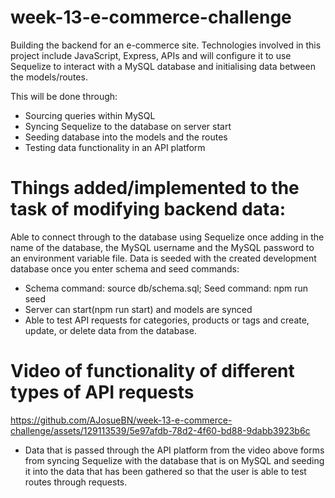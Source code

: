 # week-13-e-commerce-challenge

Building the backend for an e-commerce site. Technologies involved in this project include JavaScript, Express, APIs and will configure it to use Sequelize to interact with a MySQL database and initialising data between the models/routes.

This will be done through:
- Sourcing queries within MySQL
- Syncing Sequelize to the database on server start
- Seeding database into the models and the routes
- Testing data functionality in an API platform

# Things added/implemented to the task of modifying backend data:

Able to connect through to the database using Sequelize once adding in the name of the database, the MySQL username and the MySQL password to an environment variable file.
Data is seeded with the created development database once you enter schema and seed commands:
- Schema command: source db/schema.sql;  Seed command: npm run seed
- Server can start(npm run start) and models are synced 
- Able to test API requests for categories, products or tags and create, update, or delete data from the database.

# Video of functionality of different types of API requests

https://github.com/AJosueBN/week-13-e-commerce-challenge/assets/129113539/5e97afdb-78d2-4f60-bd88-9dabb3923b6c

- Data that is passed through the API platform from the video above forms from syncing Sequelize with the database that is on MySQL and seeding it into the data that has been gathered so that the user is able to test routes through requests.
